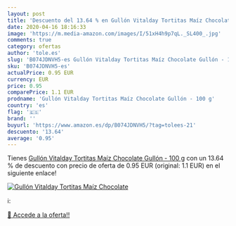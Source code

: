 ```yaml
---
layout: post
title: 'Descuento del 13.64 % en Gullón Vitalday Tortitas Maíz Chocolate '
date: 2020-04-16 18:16:33
image: 'https://m.media-amazon.com/images/I/51xH4h9p7qL._SL400_.jpg'
comments: true
category: ofertas
author: 'tole.es'
slug: 'B074JDNVH5-es Gullón Vitalday Tortitas Maíz Chocolate Gullón - 100 g'
sku: 'B074JDNVH5-es'
actualPrice: 0.95 EUR
currency: EUR
price: 0.95
comparePrice: 1.1 EUR
prodname: 'Gullón Vitalday Tortitas Maíz Chocolate Gullón - 100 g'
country: 'es'
flag: '🇪🇸'
brand: ''
buyurl: 'https://www.amazon.es/dp/B074JDNVH5/?tag=tolees-21'
descuento: '13.64'
average: '0.95'
---
```


Tienes [Gullón Vitalday Tortitas Maíz Chocolate Gullón - 100 g](https://www.amazon.es/dp/B074JDNVH5/?tag=tolees-21) con un 13.64 % de descuento con precio de oferta de 0.95 EUR (original: 1.1 EUR) en el siguiente enlace!

[![Gullón Vitalday Tortitas Maíz Chocolate ](https://m.media-amazon.com/images/I/51xH4h9p7qL._SL400_.jpg)](https://www.amazon.es/dp/B074JDNVH5/?tag=tolees-21)

ℹ️:


[🛒 Accede a la oferta!!](https://www.amazon.es/dp/B074JDNVH5/?tag=tolees-21)
